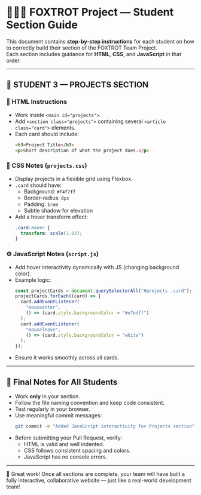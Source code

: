 # 👩🏽‍💻 FOXTROT Project — Student Section Guide

This document contains **step-by-step instructions** for each student on how to correctly build their section of the FOXTROT Team Project.  
Each section includes guidance for **HTML**, **CSS**, and **JavaScript** in that order.

---

## 🧩 STUDENT 3 — PROJECTS SECTION

### 🧱 HTML Instructions

- Work inside `<main id="projects">`.
- Add `<section class="projects">` containing several `<article class="card">` elements.
- Each card should include:
  ```html
  <h3>Project Title</h3>
  <p>Short description of what the project does.</p>
  ```

### 🎨 CSS Notes (`projects.css`)

- Display projects in a flexible grid using Flexbox.
- `.card` should have:
  - Background: `#f4f7ff`
  - Border-radius: `8px`
  - Padding: `1rem`
  - Subtle shadow for elevation
- Add a hover transform effect:
  ```css
  .card:hover {
    transform: scale(1.03);
  }
  ```

### ⚙️ JavaScript Notes (`script.js`)

- Add hover interactivity dynamically with JS (changing background color).
- Example logic:
  ```js
  const projectCards = document.querySelectorAll("#projects .card");
  projectCards.forEach((card) => {
    card.addEventListener(
      "mouseenter",
      () => (card.style.backgroundColor = "#e7edff")
    );
    card.addEventListener(
      "mouseleave",
      () => (card.style.backgroundColor = "white")
    );
  });
  ```
- Ensure it works smoothly across all cards.

---

## 🧾 Final Notes for All Students

- Work **only** in your section.
- Follow the file naming convention and keep code consistent.
- Test regularly in your browser.
- Use meaningful commit messages:
  ```bash
  git commit -m "Added JavaScript interactivity for Projects section"
  ```
- Before submitting your Pull Request, verify:
  - HTML is valid and well indented.
  - CSS follows consistent spacing and colors.
  - JavaScript has no console errors.

---

🎉 Great work! Once all sections are complete, your team will have built a fully interactive, collaborative website — just like a real-world development team!
